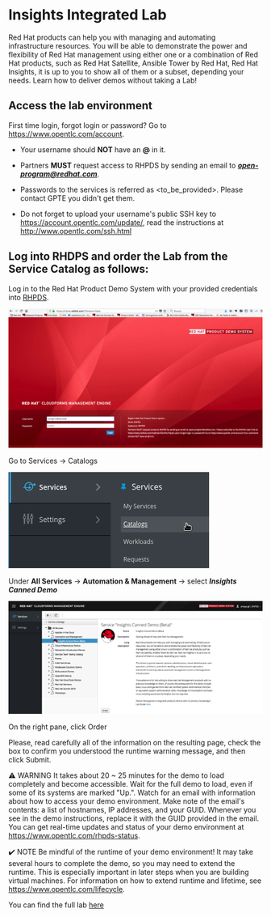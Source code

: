 # Insights Integrated Lab
Red Hat products can help you with managing and automating infrastructure resources. You will be able to demonstrate the power and flexibility of Red Hat management using either one or a combination of Red Hat products, such as Red Hat Satellite, Ansible Tower by Red Hat, Red Hat Insights, it is up to you to show all of them or a subset, depending your needs. Learn how to deliver demos without taking a Lab!

## Access the lab environment

First time login, forgot login or password? Go to https://www.opentlc.com/account.

* Your username should **NOT** have an **@** in it.

* Partners **MUST** request access to RHPDS by sending an email to ***open-program@redhat.com***.
 
* Passwords to the services is referred as \<to\_be\_provided\>. Please contact GPTE you didn't get them.

* Do not forget to upload your username's public SSH key to https://account.opentlc.com/update/, read the instructions at http://www.opentlc.com/ssh.html

## Log into RHDPS and order the Lab from the Service Catalog as follows:

Log in to the Red Hat Product Demo System with your provided credentials into [RHPDS](https://rhpds.redhat.com/).
 
![RHPDS](images/rhpds_login.png) 
 
Go to Services -> Catalogs

![Service catalogs](images/rhpds-navigate-to-service-catalog.png)
 
Under **All Services** -> **Automation & Management** -> select ***Insights Canned Demo***
  
![Insights Canned Demo](images/rhpds-order-demo.png)

On the right pane, click Order

Please, read carefully all of the information on the resulting page, check the box to confirm you understood the runtime warning message, and then click Submit.

⚠️ WARNING It takes about 20 ~ 25 minutes for the demo to load completely and become accessible. Wait for the full demo to load, even if some of its systems are marked "Up.". Watch for an email with information about how to access your demo environment. Make note of the email's contents: a list of hostnames, IP addresses, and your GUID. Whenever you see in the demo instructions, replace it with the GUID provided in the email. You can get real-time updates and status of your demo environment at https://www.opentlc.com/rhpds-status.

✔️ NOTE Be mindful of the runtime of your demo environment! It may take several hours to complete the demo, so you may need to extend the runtime. This is especially important in later steps when you are building virtual machines. For information on how to extend runtime and lifetime, see https://www.opentlc.com/lifecycle.

You can find the full lab [here](https://github.com/amayagil/InsightsIntegratedLab/blob/master/InsightsIntegratedLabS64.md)
